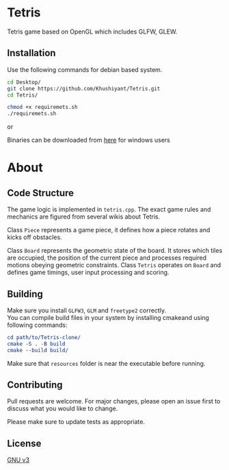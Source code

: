 # Tetris

Tetris game based on OpenGL which includes GLFW, GLEW.

## Installation

Use the following commands for debian based system.

```bash
cd Desktop/
git clone https://github.com/Khushiyant/Tetris.git
cd Tetris/

chmod +x requiremets.sh
./requiremets.sh
```
or

Binaries can be downloaded from [here]() for windows users

# About
## Code Structure
The game logic is implemented in `tetris.cpp`. The exact game rules and mechanics are figured from several wikis about Tetris.

Class `Piece` represents a game piece, it defines how a piece rotates and kicks off obstacles. 

Class `Board` represents the geometric state of the board. It stores which tiles are occupied, the position of the current piece and processes required motions obeying geometric constraints. Class `Tetris` operates on `Board` and defines game timings, user input processing and scoring.

Building
--------
Make sure you install `GLFW3`, `GLM` and `freetype2` correctly.  
You can compile build files in your system by installing cmakeand using following commands:
```cmake
cd path/to/Tetris-clone/
cmake -S . -B build
cmake --build build/
```

Make sure that `resources` folder is near the executable before running. 



## Contributing
Pull requests are welcome. For major changes, please open an issue first to discuss what you would like to change.

Please make sure to update tests as appropriate.

## License
[GNU v3](https://www.gnu.org/licenses/gpl-3.0.en.html)